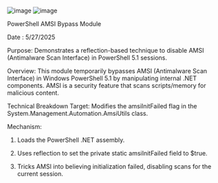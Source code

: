 ![image](https://github.com/user-attachments/assets/94c32cf6-7c1e-448e-a61c-a7544bb0f159)
![image](https://github.com/user-attachments/assets/0a2e9604-e8c3-4719-8d23-25d74d232d8e)

PowerShell AMSI Bypass Module

Date : 5/27/2025

Purpose: Demonstrates a reflection-based technique to disable AMSI (Antimalware Scan Interface) in PowerShell 5.1 sessions.

Overview:
This module temporarily bypasses AMSI (Antimalware Scan Interface) in Windows PowerShell 5.1 by 
manipulating internal .NET components. AMSI is a security feature that scans scripts/memory for malicious content.


Technical Breakdown
Target: Modifies the amsiInitFailed flag in the System.Management.Automation.AmsiUtils class.

Mechanism:

1. Loads the PowerShell .NET assembly.

2. Uses reflection to set the private static amsiInitFailed field to $true.

3. Tricks AMSI into believing initialization failed, disabling scans for the current session.
